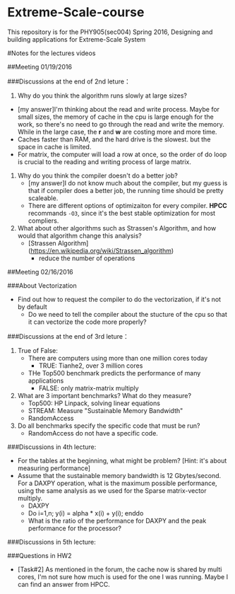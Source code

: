 # Extreme-Scale-course
This repository is for the PHY905(sec004) Spring 2016, Designing and building applications for Extreme-Scale System

#Notes for the lectures videos 

##Meeting 01/19/2016

###Discussions at the end of 2nd leture：

1. Why do you think the algorithm runs slowly at large sizes?
  - [my answer]I'm thinking about the read and write process. Maybe for small sizes, the memory of cache in the cpu is large enough for the work, so there's no need to go through the read and write the memory. While in the large case, the **r** and **w** are costing more and more time.
  - Caches faster than RAM, and the hard drive is the slowest. but the space in cache is limited.
  - For matrix, the computer will load a row at once, so the order of do loop is crucial to the reading and writing process of large matrix.
1. Why do you think the compiler doesn't do a better job?
	- [my answer]I do not know much about the compiler, but my guess is that if compiler does a better job, the running time should be pretty scaleable.
	- There are different options of optimizaiton for every compiler. **HPCC** recommands `-O3`, since it's the best stable optimization for most compliers.
1. What about other algorithms such as Strassen's Algorithm, and how would that algorithm change this analysis?
	- [Strassen Algorithm] (https://en.wikipedia.org/wiki/Strassen_algorithm)
		- reduce the number of operations

##Meeting 02/16/2016

###About Vectorization
- Find out how to request the compiler to do the vectorization, if it's not by default
	- Do we need to tell the compiler about the stucture of the cpu so that it can vectorize the code more properly?
 
	
###Discussions at the end of 3rd leture：
1. True of False:
	- There are computers using more than one million cores today
		- TRUE: Tianhe2, over 3 million cores
	- THe Top500 benchmark predicts the performance of many applications
		- FALSE: only matrix-matrix multiply
1. What are 3 important benchmarks? What do they measure?
	- Top500: HP Linpack, solving linear equations
	- STREAM: Measure "Sustainable Memory Bandwidth"
	- RandomAccess
1. Do all benchmarks specify the specific code that must be run?
	-	RandomAccess do not have a specific code.

###Discussions in 4th lecture:
- For the tables at the beginning, what might be problem? [Hint: it's about measuring performance]
- Assume that the sustainable memory bandwidth is 12 Gbytes/second. For a DAXPY operation, what is the maximum possible performance, using the same analysis as we used for the Sparse matrix-vector multiply. 
	- DAXPY
	- Do i=1,n; y(i) = alpha * x(i) + y(i); enddo
	- What is the ratio of the performance for DAXPY and the peak performance for the processor?

###Discussions in 5th lecture:


###Questions in HW2
- [Task#2] As mentioned in the forum, the cache now is shared by multi cores, I'm not sure how much is used for the one I was running. Maybe I can find an answer from HPCC.

